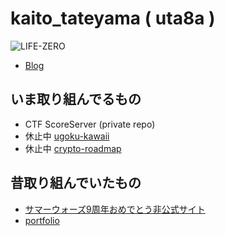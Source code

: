 # kaito\_tateyama ( uta8a )

![LIFE-ZERO](https://img.shields.io/badge/LIFE-ZERO-blue)

- [Blog](https://www.blog.uta8a.net/posts/)

## いま取り組んでるもの
- CTF ScoreServer (private repo)
- 休止中 [ugoku-kawaii](https://github.com/uta8a/ugoku-kawaii)
- 休止中 [crypto-roadmap](https://github.com/uta8a/crypto-roadmap)

## 昔取り組んでいたもの
- [サマーウォーズ9周年おめでとう非公式サイト](https://github.com/uta8a/summer_wars_9th_anniversary)
- [portfolio](https://github.com/uta8a/portfolio)

